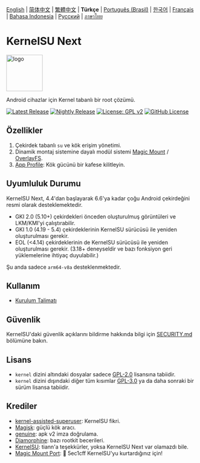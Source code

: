 [English](README.md) | [简体中文](README_CN.md) | [繁體中文](README_TW.md) | **Türkçe** | [Português (Brasil)](README_PT-BR.md) | [한국어](README_KO.md) | [Français](README_FR.md) | [Bahasa Indonesia](README_ID.md) | [Русский](README_RU.md) | [ภาษาไทย](README_TH.md)

# KernelSU Next

<img src="/assets/kernelsu_next.png" style="width: 96px;" alt="logo">

Android cihazlar için Kernel tabanlı bir root çözümü.

[![Latest Release](https://img.shields.io/github/v/release/rifsxd/KernelSU-Next?label=Release&logo=github)](https://github.com/rifsxd/KernelSU-Next/releases/latest)
[![Nightly Release](https://img.shields.io/badge/Nightly%20Release-gray?logo=hackthebox&logoColor=fff)](https://nightly.link/rifsxd/KernelSU-Next/workflows/build-manager-ci/next/manager)
[![License: GPL v2](https://img.shields.io/badge/License-GPL%20v2-orange.svg?logo=gnu)](https://www.gnu.org/licenses/old-licenses/gpl-2.0.en.html)
[![GitHub License](https://img.shields.io/github/license/rifsxd/KernelSU-Next?logo=gnu)](/LICENSE)

## Özellikler

1. Çekirdek tabanlı `su` ve kök erişim yönetimi.
2. Dinamik montaj sistemine dayalı modül sistemi [Magic Mount](https://topjohnwu.github.io/Magisk/details.html#magic-mount) / [OverlayFS](https://en.wikipedia.org/wiki/OverlayFS).
3. [App Profile](https://kernelsu.org/guide/app-profile.html): Kök gücünü bir kafese kilitleyin.

## Uyumluluk Durumu

KernelSU Next, 4.4'dan başlayarak 6.6'ya kadar çoğu Android çekirdeğini resmi olarak desteklemektedir.
 - GKI 2.0 (5.10+) çekirdekleri önceden oluşturulmuş görüntüleri ve LKM/KMI'yi çalıştırabilir.
 - GKI 1.0 (4.19 - 5.4) çekirdeklerinin KernelSU sürücüsü ile yeniden oluşturulması gerekir.
 - EOL (<4.14) çekirdeklerinin de KernelSU sürücüsü ile yeniden oluşturulması gerekir. (3.18+ deneyseldir ve bazı fonksiyon geri yüklemelerine ihtiyaç duyulabilir.)

Şu anda sadece `arm64-v8a` desteklenmektedir.

## Kullanım

- [Kurulum Talimatı](https://rifsxd.github.io/KernelSU-Next/)

## Güvenlik

KernelSU'daki güvenlik açıklarını bildirme hakkında bilgi için [SECURITY.md](/SECURITY.md) bölümüne bakın.

## Lisans

- `kernel` dizini altındaki dosyalar sadece [GPL-2.0](https://www.gnu.org/licenses/old-licenses/gpl-2.0.en.html) lisansına tabiidir.
- `kernel` dizini dışındaki diğer tüm kısımlar [GPL-3.0](https://www.gnu.org/licenses/gpl-3.0.html) ya da daha sonraki bir sürüm lisansa tabiidir.

## Krediler

- [kernel-assisted-superuser](https://git.zx2c4.com/kernel-assisted-superuser/about/): KernelSU fikri.
- [Magisk](https://github.com/topjohnwu/Magisk): güçlü kök aracı.
- [genuine](https://github.com/brevent/genuine/): apk v2 imza doğrulama.
- [Diamorphine](https://github.com/m0nad/Diamorphine): bazı rootkit becerileri.
- [KernelSU](https://github.com/tiann/KernelSU): tiann'a teşekkürler, yoksa KernelSU Next var olamazdı bile.
- [Magic Mount Port](https://github.com/5ec1cff/KernelSU/blob/main/userspace/ksud/src/magic_mount.rs): 💜 5ec1cff KernelSU'yu kurtardığınız için!
